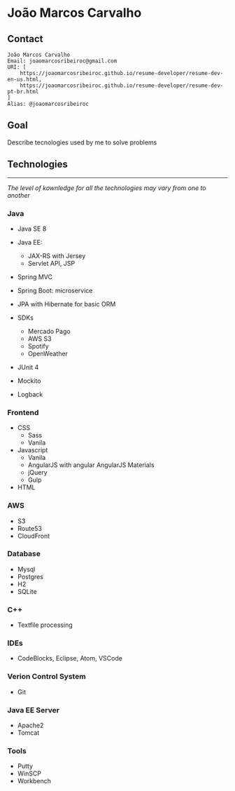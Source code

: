 # João Marcos Carvalho

## Contact
    João Marcos Carvalho
    Email: joaomarcosribeiroc@gmail.com
    URI: [
        https://joaomarcosribeiroc.github.io/resume-developer/resume-dev-en-us.html,
        https://joaomarcosribeiroc.github.io/resume-developer/resume-dev-pt-br.html
    ]
    Alias: @joaomarcosribeiroc

## Goal
Describe tecnologies used by me to solve problems

## Technologies
___
*The level of kownledge for all the technologies may vary from one to another*

### Java
* Java SE 8

* Java EE:
    * JAX-RS with Jersey
    * Servlet API, JSP
* Spring MVC
* Spring Boot: microservice
* JPA with Hibernate for basic ORM
* SDKs
    * Mercado Pago
    * AWS S3
    * Spotify
    * OpenWeather
* JUnit 4
* Mockito
* Logback

### Frontend
* CSS
    * Sass
    * Vanila
* Javascript
    * Vanila
    * AngularJS with angular AngularJS Materials
    * jQuery
    * Gulp
* HTML 


### AWS
* S3
* Route53
* CloudFront

### Database
* Mysql
* Postgres
* H2
* SQLite 

### C++
* Textfile processing

### IDEs
* CodeBlocks, Eclipse,  Atom, VSCode

### Verion Control System
* Git

### Java EE Server
* Apache2
* Tomcat 

### Tools
* Putty
* WinSCP
* Workbench